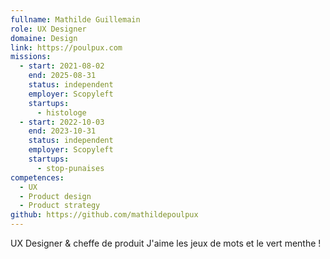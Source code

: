 ```yaml
---
fullname: Mathilde Guillemain
role: UX Designer
domaine: Design
link: https://poulpux.com
missions:
  - start: 2021-08-02
    end: 2025-08-31
    status: independent
    employer: Scopyleft
    startups:
      - histologe
  - start: 2022-10-03
    end: 2023-10-31
    status: independent
    employer: Scopyleft
    startups:
      - stop-punaises
competences:
  - UX
  - Product design
  - Product strategy
github: https://github.com/mathildepoulpux
---
```

UX Designer & cheffe de produit J'aime les jeux de mots et le vert menthe !
